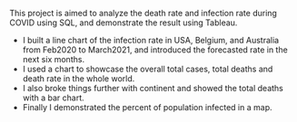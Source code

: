 This project is aimed to analyze the death rate and infection rate during COVID using SQL, and demonstrate the result using Tableau. 
- I built a line chart of the infection rate in USA, Belgium, and Australia from Feb2020 to March2021, and introduced the forecasted rate in the next six months.
- I used a chart to showcase the overall total cases, total deaths and death rate in the whole world.
- I also broke things further with continent and showed the total deaths with a bar chart.
- Finally I demonstrated the percent of population infected in a map.
